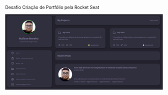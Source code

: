 Desafio Criação de Portfólio pela Rocket Seat

<div align="center">
    <img align="center" src="https://github.com/MirsonSM/portfolio_rocketseat/blob/main/assets/portfolio_comoficou.PNG" alt=""></img>
  </div>

